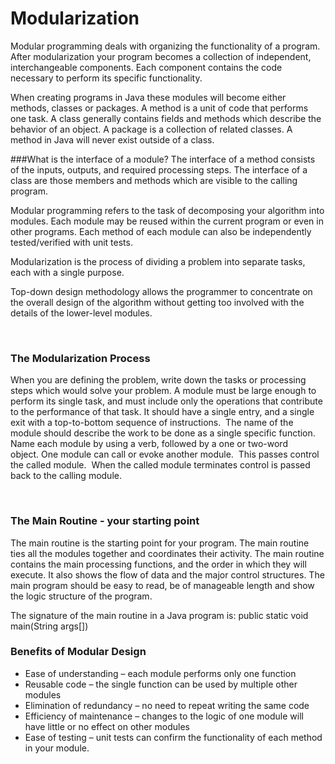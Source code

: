 # Modularization

Modular programming deals with organizing the functionality of a program. After modularization your program becomes a collection of independent, interchangeable components. Each component contains the code necessary to perform its specific functionality. 

When creating programs in Java these modules will become either methods, classes or packages. A method is a unit of code that performs one task. A class generally contains fields and methods which describe the behavior of an object. A package is a collection of related classes. A method in Java will never exist outside of a class.

###What is the interface of a module?
The interface of a method consists of the inputs, outputs, and required processing steps. The interface of a class are those members and methods which are visible to the calling program.

Modular programming refers to the task of decomposing your algorithm into modules. Each module may be reused within the current program or even in other programs. Each method of each module can also be independently tested/verified with unit tests.


<p>Modularization is the process of dividing a problem into separate tasks, each with a single purpose.&nbsp;</p>
<p>Top-down design methodology allows the programmer to concentrate on the overall design of the algorithm without getting too involved with the details of the lower-level modules.&nbsp;&nbsp;&nbsp;</p>
<p>&nbsp;</p>
<h3>The Modularization Process</h3>
<p>When you are defining the problem, write down the tasks or processing steps which would solve your problem. A module must be large enough to perform its single task, and must include only the operations that contribute to the performance of that task.&nbsp;It should have a single entry, and a single exit with a top-to-bottom sequence of instructions. &nbsp;The name of the module should describe the work to be done as a single specific function.&nbsp; Name each module by using a verb, followed by a one or two-word object.&nbsp;One module can call or evoke another module.&nbsp; This passes control the called module.&nbsp; When the called module terminates control is passed back to the calling module.</p>
<p>&nbsp;</p>
<h3>The Main Routine - your starting point</h3>
<p>The main routine is the starting point for your program. The main routine ties all the modules together and coordinates their activity. The main routine contains the main processing functions, and the order in which they will execute. It also shows the flow of data and the major control structures. The main program should be easy to read, be of manageable length and show the logic structure of the program.</p>

The signature of the main routine in a Java program is:
    public static void main(String args[])


<h3>Benefits of Modular Design</h3>
<ul>
<li>Ease of understanding &ndash; each module performs only one function</li>
<li>Reusable code &ndash; the single function can be used by multiple other modules</li>
<li>Elimination of redundancy &ndash; no need to repeat writing the same code</li>
<li>Efficiency of maintenance &ndash; changes to the logic of one module will have little or no effect on other modules</li>
<li>Ease of testing &ndash; unit tests can confirm the functionality of each method in your module.
</ul>
<p>&nbsp;</p>
